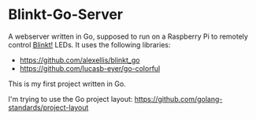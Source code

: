 # Blinkt-Go-Server

A webserver written in Go, supposed to run on a Raspberry Pi to remotely control [Blinkt!](https://shop.pimoroni.de/products/blinkt) LEDs.
It uses the following libraries:
* https://github.com/alexellis/blinkt_go
* https://github.com/lucasb-eyer/go-colorful

This is my first project written in Go.

I'm trying to use the Go project layout: https://github.com/golang-standards/project-layout

